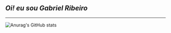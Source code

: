 ## _Oi! eu sou Gabriel Ribeiro_ 
__________________________________________________



![Anurag's GitHub stats](https://github-readme-stats.vercel.app/api?username=Tetetive009&show_icons=true&theme=dracula)
